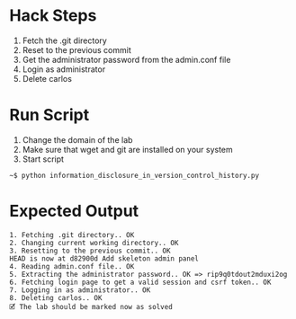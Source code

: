 # Hack Steps

1. Fetch the .git directory
2. Reset to the previous commit
3. Get the administrator password from the admin.conf file
4. Login as administrator
5. Delete carlos

# Run Script

1. Change the domain of the lab
2. Make sure that wget and git are installed on your system
3. Start script

```
~$ python information_disclosure_in_version_control_history.py
```

# Expected Output

```
1. Fetching .git directory.. OK
2. Changing current working directory.. OK
3. Resetting to the previous commit.. OK
HEAD is now at d82900d Add skeleton admin panel
4. Reading admin.conf file.. OK
5. Extracting the administrator password.. OK => rip9q0tdout2mduxi2og
6. Fetching login page to get a valid session and csrf token.. OK
7. Logging in as administrator.. OK
8. Deleting carlos.. OK
🗹 The lab should be marked now as solved
``` 
